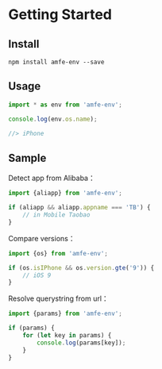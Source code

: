 # Getting Started

## Install

```shell
npm install amfe-env --save
```

## Usage

```javascript
import * as env from 'amfe-env';

console.log(env.os.name);

//> iPhone
```

## Sample

Detect app from Alibaba：

```javascript
import {aliapp} from 'amfe-env';

if (aliapp && aliapp.appname === 'TB') {
    // in Mobile Taobao
}
```

Compare versions：

```javascript
import {os} from 'amfe-env';

if (os.isIPhone && os.version.gte('9')) {
    // iOS 9
}
```

Resolve querystring from url：

```javascript
import {params} from 'amfe-env';

if (params) {
    for (let key in params) {
        console.log(params[key]);
    }
}
```


